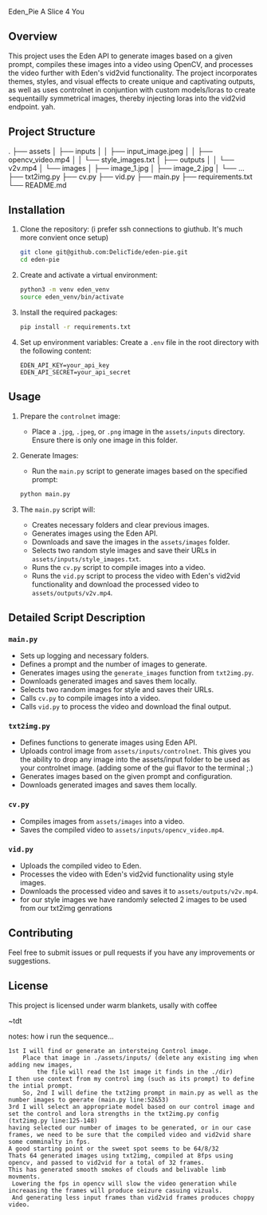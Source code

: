 Eden_Pie
    A Slice 4 You
## Overview

This project uses the Eden API to generate images based on a given prompt,
 compiles these images into a video using OpenCV, 
 and processes the video further with Eden's vid2vid functionality. 
The project incorporates themes, styles, and visual effects to create unique and captivating outputs, 
 as well as uses controlnet in conjuntion with custom models/loras to create sequentailly symmetrical images, 
thereby injecting loras into the vid2vid endpoint. 
yah. 
## Project Structure
.
├── assets
│   ├── inputs
│   │   ├── input_image.jpeg
│   │   ├── opencv_video.mp4
│   │   └── style_images.txt
│   ├── outputs
│   │   └── v2v.mp4
│   └── images
│       ├── image_1.jpg
│       ├── image_2.jpg
│       └── ...
├── txt2img.py
├── cv.py
├── vid.py
├── main.py
├── requirements.txt
└── README.md


## Installation

1. Clone the repository: (i prefer ssh connections to giuthub. It's much more convient once setup)
    ```sh
    git clone git@github.com:DelicTide/eden-pie.git
    cd eden-pie
    ```

2. Create and activate a virtual environment:
    ```sh
    python3 -m venv eden_venv
    source eden_venv/bin/activate
    ```

3. Install the required packages:
    ```sh
    pip install -r requirements.txt
    ```

4. Set up environment variables:
    Create a `.env` file in the root directory with the following content:
    ```env
    EDEN_API_KEY=your_api_key
    EDEN_API_SECRET=your_api_secret
    ```

## Usage

1. Prepare the `controlnet` image:
    - Place a `.jpg`, `.jpeg`, or `.png` image in the `assets/inputs` directory. Ensure there is only one image in this folder.

2. Generate Images:
    - Run the `main.py` script to generate images based on the specified prompt:
    ```sh
    python main.py
    ```

3. The `main.py` script will:
    - Creates necessary folders and clear previous images.
    - Generates images using the Eden API.
    - Downloads and save the images in the `assets/images` folder.
    - Selects two random style images and save their URLs in `assets/inputs/style_images.txt`.
    - Runs the `cv.py` script to compile images into a video.
    - Runs the `vid.py` script to process the video with Eden's vid2vid functionality and download the processed video to `assets/outputs/v2v.mp4`.

## Detailed Script Description

### `main.py`

- Sets up logging and necessary folders.
- Defines a prompt and the number of images to generate.
- Generates images using the `generate_images` function from `txt2img.py`.
- Downloads generated images and saves them locally.
- Selects two random images for style and saves their URLs.
- Calls `cv.py` to compile images into a video.
- Calls `vid.py` to process the video and download the final output.

### `txt2img.py`

- Defines functions to generate images using Eden API.
- Uploads control image from `assets/inputs/controlnet`.
    This gives you the ability to drop any image into the assets/input folder to be used 
        as your controlnet image. (adding some of the gui flavor to the terminal ;.)
- Generates images based on the given prompt and configuration.
- Downloads generated images and saves them locally.

### `cv.py`

- Compiles images from `assets/images` into a video.
- Saves the compiled video to `assets/inputs/opencv_video.mp4`.

### `vid.py`

- Uploads the compiled video to Eden.
- Processes the video with Eden's vid2vid functionality using style images.
- Downloads the processed video and saves it to `assets/outputs/v2v.mp4`.
- for our style images we have randomly selected 2 images to be used from our txt2img genrations

## Contributing

Feel free to submit issues or pull requests if you have any improvements or suggestions.

## License

This project is licensed under warm blankets, usally with coffee

~tdt

notes: 
    how i run the sequence... 

    1st I will find or generate an intersteing Control image. 
        Place that image in ./assets/inputs/ (delete any existing img when adding new images,
            the file will read the 1st image it finds in the ./dir)
    I then use context from my control img (such as its prompt) to define the intial prompt.
        So, 2nd I will define the txt2img prompt in main.py as well as the number images to geerate (main.py line:52&53)
    3rd I will select an appropriate model based on our control image and set the control and lora strengths in the txt2img.py config (txt2img.py line:125-148)
    having selected our number of images to be generated, or in our case frames, we need to be sure that the compiled video and vid2vid share some comminalty in fps. 
    A good starting point or the sweet spot seems to be 64/8/32
    Thats 64 generated images using txt2img, compiled at 8fps using opencv, and passed to vid2vid for a total of 32 frames. 
    This has generated smooth smokes of clouds and belivable limb movments. 
     Lowering the fps in opencv will slow the video generation while increaasing the frames will produce seizure casuing vizuals. 
     And generating less input frames than vid2vid frames produces choppy video. 

